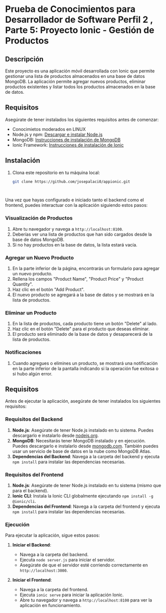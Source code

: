 # Prueba de Conocimientos para Desarrollador de Software Perfil 2 , Parte 5: Proyecto Ionic - Gestión de Productos 

## Descripción

Este proyecto es una aplicación móvil desarrollada con Ionic que permite gestionar una lista de productos almacenados en una base de datos MongoDB. La aplicación permite agregar nuevos productos, eliminar productos existentes y listar todos los productos almacenados en la base de datos.

## Requisitos

Asegúrate de tener instalados los siguientes requisitos antes de comenzar:
- Conocimietos moderados en LINUX
- Node.js y npm: [Descargar e instalar Node.js](https://nodejs.org/)
- MongoDB: [Instrucciones de instalación de MongoDB](https://docs.mongodb.com/manual/installation/)
- Ionic Framework: [Instrucciones de instalación de Ionic](https://ionicframework.com/docs/intro/cli)

## Instalación

1. Clona este repositorio en tu máquina local:

   ```bash
   git clone https://github.com/josepalaci0/appionic.git

  

Una vez que hayas configurado e iniciado tanto el backend como el frontend, puedes interactuar con la aplicación siguiendo estos pasos:

### Visualización de Productos

1. Abre tu navegador y navega a `http://localhost:8100`.
2. Deberías ver una lista de productos que han sido cargados desde la base de datos MongoDB.
3. Si no hay productos en la base de datos, la lista estará vacía.

### Agregar un Nuevo Producto

1. En la parte inferior de la página, encontrarás un formulario para agregar un nuevo producto.
2. Rellena los campos "Product Name", "Product Price" y "Product Quantity".
3. Haz clic en el botón "Add Product".
4. El nuevo producto se agregará a la base de datos y se mostrará en la lista de productos.

### Eliminar un Producto

1. En la lista de productos, cada producto tiene un botón "Delete" al lado.
2. Haz clic en el botón "Delete" para el producto que deseas eliminar.
3. El producto será eliminado de la base de datos y desaparecerá de la lista de productos.

### Notificaciones

1. Cuando agregues o elimines un producto, se mostrará una notificación en la parte inferior de la pantalla indicando si la operación fue exitosa o si hubo algún error.


## Requisitos

Antes de ejecutar la aplicación, asegúrate de tener instalados los siguientes requisitos:

### Requisitos del Backend

1. **Node.js**: Asegúrate de tener Node.js instalado en tu sistema. Puedes descargarlo e instalarlo desde [nodejs.org](https://nodejs.org/).
2. **MongoDB**: Necesitarás tener MongoDB instalado y en ejecución. Puedes descargarlo e instalarlo desde [mongodb.com](https://www.mongodb.com/). También puedes usar un servicio de base de datos en la nube como MongoDB Atlas.
3. **Dependencias del Backend**: Navega a la carpeta del backend y ejecuta `npm install` para instalar las dependencias necesarias.

### Requisitos del Frontend

1. **Node.js**: Asegúrate de tener Node.js instalado en tu sistema (mismo que para el backend).
2. **Ionic CLI**: Instala la Ionic CLI globalmente ejecutando `npm install -g @ionic/cli`.
3. **Dependencias del Frontend**: Navega a la carpeta del frontend y ejecuta `npm install` para instalar las dependencias necesarias.

### Ejecución

Para ejecutar la aplicación, sigue estos pasos:

1. **Iniciar el Backend**:
   - Navega a la carpeta del backend.
   - Ejecuta `node server.js` para iniciar el servidor.
   - Asegúrate de que el servidor esté corriendo correctamente en `http://localhost:3000`.

2. **Iniciar el Frontend**:
   - Navega a la carpeta del frontend.
   - Ejecuta `ionic serve` para iniciar la aplicación Ionic.
   - Abre tu navegador y navega a `http://localhost:8100` para ver la aplicación en funcionamiento.



